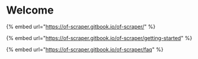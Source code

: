# Welcome

{% embed url="https://of-scraper.gitbook.io/of-scraper/" %}

{% embed url="https://of-scraper.gitbook.io/of-scraper/getting-started" %}

{% embed url="https://of-scraper.gitbook.io/of-scraper/faq" %}

